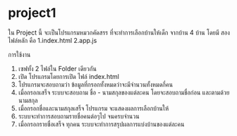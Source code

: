 # project1

ใน Project นี้ จะเป็นโปรแกรมหมวกคัดสรร ที่จะทำการเลือกบ้านให้เด็ก จากบ้าน 4 บ้าน
โดยมี สองไฟล์หลัก คือ 1.index.html 2.app.js

การใช้งาน 
1. เซฟทั้ง 2 ไฟล์ใน Folder เดียวกัน 
2. เปิด โปรแกรมโดยการเปิด ไฟล์ index.html
3. โปรแกรมจะสอบถามว่า ข้อมูลที่กรอกทั้งหมดว่าจะมีจำนวนทั้งหมดกี่คน 
4. เมื่อกรอกเสร็จ ระบบจะสอบถาม ชื่อ - นามสกุลของแต่ละคน โดยจะสอบถามชื่อก่อน และตามด้วยนามสกุล
5. เมื่อกรอกชื่อและนามสกุลเสร็จ โปรแกรม จะแสดงผลการเลือกบ้านให้ 
6. ระบบจะทำการสอบถามรายชื่อคนต่อๆไป จนครบจำนวน
7. เมื่อกรอกรายชื่อเสร็จ ทุกคน ระบบจะทำการสรุปผลการแบ่งบ้านของแต่ละคน 
